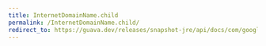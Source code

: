 ```yaml
---
title: InternetDomainName.child
permalink: /InternetDomainName.child/
redirect_to: https://guava.dev/releases/snapshot-jre/api/docs/com/google/common/net/InternetDomainName.html#child-java.lang.String-
---
```


